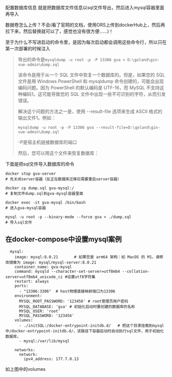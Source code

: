 配置数据库信息
就是把数据库文件信息以sql文件导出，然后进入mysql容器里面再导入

数据卷怎么上传？不会(看了官网的文档，使用ORS上传到dockerHub上，然后再拉下来，然后替换就可以了，感觉也没有很方便……)！

至于为什么不写进启动的命令里，是因为每次启动都会调用这些命令行，所以只在第一次部署的时候注入

> 导出的命令是`mysqldump -u root -p -P 13306 gva > D:\goland\gin-vue-admin\dump.sql `
>
> 该命令是用于从一个 SQL 文件中恢复一个数据库的。但是，如果您的 SQL 文件是用 Windows PowerShell 和 mysqldump 命令创建的，可能会出现编码问题。因为 PowerShell 的默认编码是 UTF-16，而 MySQL 不支持这种编码1。这可能导致您的 SQL 文件中出现一些不可识别的字符，从而引发错误。
>
> 解决这个问题的方法之一是，使用 --result-file 选项来生成 ASCII 格式的输出文件1。例如：
>
> `mysqldump -u root -p -P 13306 gva --result-file=D:\goland\gin-vue-admin\dump.sql`
> 
>-P是宿主机链接数据库的端口
>
> 然后，您可以用这个文件来恢复数据库：

下面是把sql文件导入数据库的命令

```
docker stop gva-server 
# 先关闭server容器（反正在数据库迁移后需要重启server容器）

docker cp dump.sql gva-mysql:/
# 复制文件dump.sql到gva-mysql容器里面

docker exec -it gva-mysql /bin/bash
# 进入gva-mysql容器

mysql -u root -p --binary-mode --force gva < ./dump.sql
# 导入sql文件
```
## 在docker-compose中设置mysql案例
```
  mysql:
    image: mysql:8.0.21       # 如果您是 arm64 架构：如 MacOS 的 M1，请修改镜像为 image: mysql/mysql-server:8.0.21
    container_name: gva-mysql
    command: mysqld --character-set-server=utf8mb4 --collation-server=utf8mb4_unicode_ci #设置utf8字符集
    restart: always
    ports:
      - "13306:3306"  # host物理直接映射端口为13306
    environment:
      MYSQL_ROOT_PASSWORD: '123456' # root管理员用户密码
      MYSQL_DATABASE: 'gva' # 初始化启动时要创建的数据库的名称
      MYSQL_USER: 'root'
      MYSQL_PASSWORD: '123456'
    volumes: 
      - ./initSQL:/docker-entrypoint-initdb.d/   # 把这个目录挂载到mysql中/docker-entrypoint-initdb.d/，该路径下容器启动时自动执行sql文件，用于初始化数据库。
      - mysql:/var/lib/mysql

    networks:
      network:
        ipv4_address: 177.7.0.13

```
如上图中的volumes
